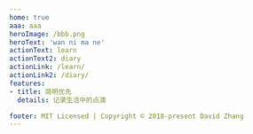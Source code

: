 ```yaml
---
home: true
aaa: aaa
heroImage: /bbb.png
heroText: 'wan ni ma ne'
actionText: learn
actionText2: diary
actionLink: /learn/
actionLink2: /diary/
features:
- title: 简明优先
  details: 记录生活中的点滴

footer: MIT Licensed | Copyright © 2018-present David Zhang
---
```


